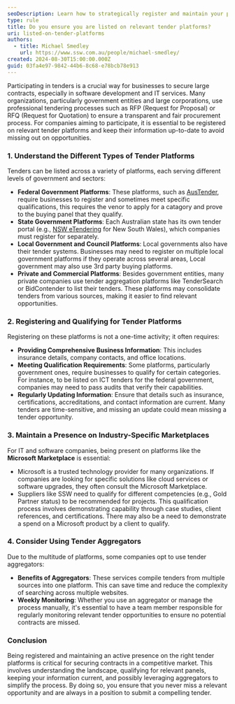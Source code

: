 ```yaml
---
seoDescription: Learn how to strategically register and maintain your presence on various tender platforms to maximize your chances of winning tenders.
type: rule
title: Do you ensure you are listed on relevant tender platforms?
uri: listed-on-tender-platforms
authors:
  - title: Michael Smedley
    url: https://www.ssw.com.au/people/michael-smedley/
created: 2024-08-30T15:00:00.000Z
guid: 03fa4e97-9842-44b6-8c68-e78bcb78e913
---
```


Participating in tenders is a crucial way for businesses to secure large contracts, especially in software development and IT services. Many organizations, particularly government entities and large corporations, use professional tendering processes such as RFP (Request for Proposal) or RFQ (Request for Quotation) to ensure a transparent and fair procurement process. For companies aiming to participate, it is essential to be registered on relevant tender platforms and keep their information up-to-date to avoid missing out on opportunities.

<!--endintro-->

### 1. Understand the Different Types of Tender Platforms

Tenders can be listed across a variety of platforms, each serving different levels of government and sectors:

* **Federal Government Platforms**: These platforms, such as [AusTender](https://www.tenders.gov.au/), require businesses to register and sometimes meet specific qualifications, this requires the venor to apply for a catagory and prove to the buying panel that they qualify.
* **State Government Platforms**: Each Australian state has its own tender portal (e.g., [NSW eTendering](https://tenders.nsw.gov.au/) for New South Wales), which companies must register for separately.
* **Local Government and Council Platforms**: Local governments also have their tender systems. Businesses may need to register on multiple local government platforms if they operate across several areas, Local government may also use 3rd party buying platforms.
* **Private and Commercial Platforms**: Besides government entities, many private companies use tender aggregation platforms like TenderSearch or BidContender to list their tenders. These platforms may consolidate tenders from various sources, making it easier to find relevant opportunities.

### 2. Registering and Qualifying for Tender Platforms

Registering on these platforms is not a one-time activity; it often requires:
* **Providing Comprehensive Business Information**: This includes insurance details, company contacts, and office locations.
* **Meeting Qualification Requirements**: Some platforms, particularly government ones, require businesses to qualify for certain categories. For instance, to be listed on ICT tenders for the federal government, companies may need to pass audits that verify their capabilities.
* **Regularly Updating Information**: Ensure that details such as insurance, certifications, accreditations, and contact information are current. Many tenders are time-sensitive, and missing an update could mean missing a tender opportunity.

### 3. Maintain a Presence on Industry-Specific Marketplaces

For IT and software companies, being present on platforms like the **Microsoft Marketplace** is essential:
* Microsoft is a trusted technology provider for many organizations. If companies are looking for specific solutions like cloud services or software upgrades, they often consult the Microsoft Marketplace.
* Suppliers like SSW need to qualify for different competencies (e.g., Gold Partner status) to be recommended for projects. This qualification process involves demonstrating capability through case studies, client references, and certifications. There may also be a need to demonstrate a spend on a Microsoft product by a client to qualify.

### 4. Consider Using Tender Aggregators

Due to the multitude of platforms, some companies opt to use tender aggregators:
* **Benefits of Aggregators**: These services compile tenders from multiple sources into one platform. This can save time and reduce the complexity of searching across multiple websites.
* **Weekly Monitoring**: Whether you use an aggregator or manage the process manually, it's essential to have a team member responsible for regularly monitoring relevant tender opportunities to ensure no potential contracts are missed.

### Conclusion

Being registered and maintaining an active presence on the right tender platforms is critical for securing contracts in a competitive market. This involves understanding the landscape, qualifying for relevant panels, keeping your information current, and possibly leveraging aggregators to simplify the process. By doing so, you ensure that you never miss a relevant opportunity and are always in a position to submit a compelling tender.
